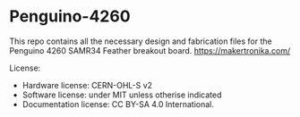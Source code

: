 # Penguino-4260
This repo contains all the necessary design and fabrication files for the Penguino 4260 SAMR34 Feather breakout board. https://makertronika.com/

License:
- Hardware license: CERN-OHL-S v2
- Software license: under MIT unless otherise indicated 
- Documentation license:  CC BY-SA 4.0 International.